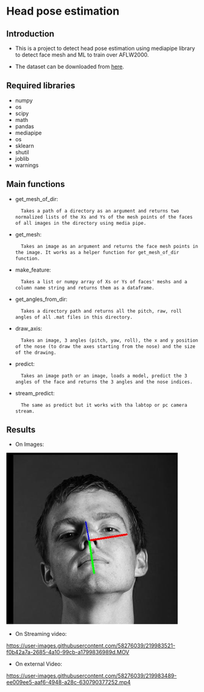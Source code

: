 
# Head pose estimation

## Introduction

* This is a project to detect head pose estimation using mediapipe library to detect face mesh and ML to train over AFLW2000.

* The dataset can be downloaded from [here](https://www.kaggle.com/datasets/kameo4189/aflw2000-300wlp?select=AFLW2000-3D).

## Required libraries

* numpy
* os
* scipy
* math
* pandas
* mediapipe
* os
* sklearn
* shutil
* joblib
* warnings

## Main functions

* get_mesh_of_dir:

        Takes a path of a directory as an argument and returns two normalized lists of the Xs and Ys of the mesh points of the faces of all images in the directory using media pipe.

* get_mesh:

        Takes an image as an argument and returns the face mesh points in the image. It works as a helper function for get_mesh_of_dir function.

* make_feature:

        Takes a list or numpy array of Xs or Ys of faces' meshs and a column name string and returns them as a dataframe.

* get_angles_from_dir:

        Takes a directory path and returns all the pitch, raw, roll angles of all .mat files in this directory.

* draw_axis:

        Takes an image, 3 angles (pitch, yaw, roll), the x and y position of the nose (to draw the axes starting from the nose) and the size of the drawing.

* predict:

        Takes an image path or an image, loads a model, predict the 3 angles of the face and returns the 3 angles and the nose indices.

* stream_predict:

        The same as predict but it works with tha labtop or pc camera stream.

## Results

* On Images:

![image](https://github.com/Gooda97/Head-Pose-Estimation-Using-ML-And-Mediapipe/blob/main/results/frame11.jpg)

* On Streaming video:

https://user-images.githubusercontent.com/58276039/219983521-f0b42a7a-2685-4a10-99cb-a1799836989d.MOV

* On external Video:
        
https://user-images.githubusercontent.com/58276039/219983489-ee009ee5-aaf6-4948-a28c-630790377252.mp4


